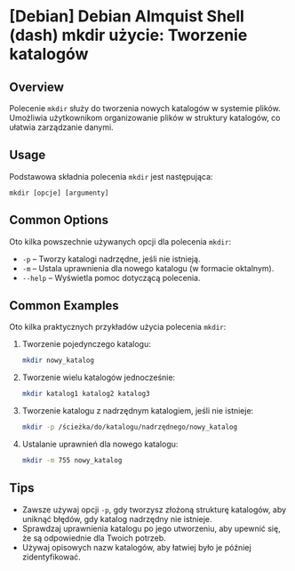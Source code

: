 # [Debian] Debian Almquist Shell (dash) mkdir użycie: Tworzenie katalogów

## Overview
Polecenie `mkdir` służy do tworzenia nowych katalogów w systemie plików. Umożliwia użytkownikom organizowanie plików w struktury katalogów, co ułatwia zarządzanie danymi.

## Usage
Podstawowa składnia polecenia `mkdir` jest następująca:

```
mkdir [opcje] [argumenty]
```

## Common Options
Oto kilka powszechnie używanych opcji dla polecenia `mkdir`:

- `-p` – Tworzy katalogi nadrzędne, jeśli nie istnieją.
- `-m` – Ustala uprawnienia dla nowego katalogu (w formacie oktalnym).
- `--help` – Wyświetla pomoc dotyczącą polecenia.

## Common Examples
Oto kilka praktycznych przykładów użycia polecenia `mkdir`:

1. Tworzenie pojedynczego katalogu:
   ```bash
   mkdir nowy_katalog
   ```

2. Tworzenie wielu katalogów jednocześnie:
   ```bash
   mkdir katalog1 katalog2 katalog3
   ```

3. Tworzenie katalogu z nadrzędnym katalogiem, jeśli nie istnieje:
   ```bash
   mkdir -p /ścieżka/do/katalogu/nadrzędnego/nowy_katalog
   ```

4. Ustalanie uprawnień dla nowego katalogu:
   ```bash
   mkdir -m 755 nowy_katalog
   ```

## Tips
- Zawsze używaj opcji `-p`, gdy tworzysz złożoną strukturę katalogów, aby uniknąć błędów, gdy katalog nadrzędny nie istnieje.
- Sprawdzaj uprawnienia katalogu po jego utworzeniu, aby upewnić się, że są odpowiednie dla Twoich potrzeb.
- Używaj opisowych nazw katalogów, aby łatwiej było je później zidentyfikować.